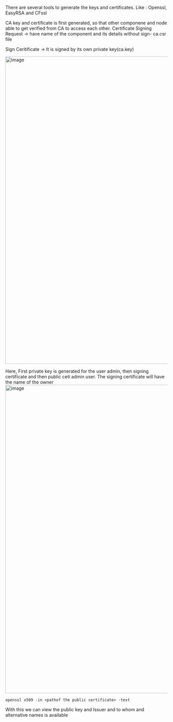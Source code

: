 There are several tools to generate the keys and certificates.
Like : Openssl, EasyRSA and CFssl

CA key and certificate is first generated, so that other componene and node able to get verified from CA to access each other.
Certificate Signing Request -> have name of the component and its details without sign- ca.csr file

Sign Ceritificate -> It is signed by its own private key(ca.key)

<img width="956" alt="image" src="https://github.com/KALYANKUMAR13/k8s-Cluster/assets/35223898/c111cbad-ba02-4b84-b508-588597af6c0d">


Here, First private key is generated for the user admin, then signing certificate and then public ceti admin user. The signing certificate will have the name of the owner
<img width="959" alt="image" src="https://github.com/KALYANKUMAR13/k8s-Cluster/assets/35223898/b3f885ed-a3b0-42c1-906b-9fbd826bec62">


```
openssl x509 -in <pathof the public certificate> -text
```
With this we can view the public key and Issuer and to whom and alternative names is available

